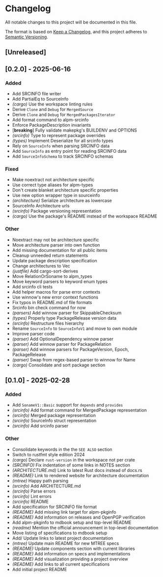 # Changelog

All notable changes to this project will be documented in this file.

The format is based on [Keep a Changelog](https://keepachangelog.com/en/1.0.0/),
and this project adheres to [Semantic Versioning](https://semver.org/spec/v2.0.0.html).

## [Unreleased]

## [0.2.0] - 2025-06-16

### Added
- Add SRCINFO file writer
- Add PartialEq to SourceInfo
- *(cargo)* Use the workspace linting rules
- Derive `Clone` and `Debug` for `MergedSource`
- Derive `Clone` and `Debug` for `MergedPackagesIterator`
- Add format command to alpm-srcinfo
- Enforce PackageDescription invariants
- [**breaking**] Fully validate makepkg's BUILDENV and OPTIONS
- *(srcinfo)* Type to represent package overrides
- *(types)* Implement Deserialize for all srcinfo types
- Rely on `SourceInfo` when parsing SRCINFO data
- Add `SourceInfo` as entry point for reading SRCINFO data
- Add `SourceInfoSchema` to track SRCINFO schemas

### Fixed
- Make noextract not architecture specific
- Use correct type aliases for alpm-types
- Don't create blanket architecture specific properties
- Use new option wrapper type in sourceinfo
- *(architecture)* Serialize architecture as lowercase
- SourceInfo Architecture urls
- *(srcinfo)* Package versioning representation
- *(cargo)* Use the package's README instead of the workspace README

### Other
- Noextract may not be architecture specific
- Move architecture parser into own function
- Add missing documentation for all public items
- Cleanup unneeded return statements
- Update package description specification
- Change architectures to Vec
- *(justfile)* Add cargo-sort-derives
- Move RelationOrSoname to alpm_types
- Move keyword parsers to keyword enum types
- Add srcinfo cli tests
- Add helper macros for parse error contexts
- Use winnow's new error context functions
- Fix typos in README.md of file formats
- Srcinfo bin check command for now
- *(parsers)* Add winnow parser for SkippableChecksum
- *(types)* Properly type PackageRelease version data
- *(srcinfo)* Restructure files hierarchy
- Rename `SourceInfo` to `SourceInfoV1` and move to own module
- Improve parser code
- *(parser)* Add OptionalDependency winnow parser
- *(parser)* Add winnow parser for PackageRelation
- *(parser)* Add winnow parsers for PackageVersion, Epoch, PackageRelease
- *(parser)* Swap from regex-based parser to winnow for Name
- *(cargo)* Consolidate and sort package section

## [0.1.0] - 2025-02-28

### Added
- Add `SonameV1::Basic` support for `depends` and `provides`
- *(srcinfo)* Add format command for MergedPackage representation
- *(srcinfo)* Merged package representation
- *(srcinfo)* SourceInfo struct representation
- *(srcinfo)* Add srcinfo parser

### Other
- Consolidate keywords in the the `SEE ALSO` section
- Switch to rustfmt style edition 2024
- *(cargo)* Declare `rust-version` in the workspace not per crate
- *(SRCINFO)* Fix indentation of some links in NOTES section
- *(ARCHITECTURE.md)* Link to latest Rust docs instead of docs.rs
- *(README)* Link to rendered website for architecture documentation
- *(mtree)* Happy path parsing
- *(srcinfo)* Add ARCHITECTURE.md
- *(srcinfo)* Parse errors
- *(srcinfo)* Lint errors
- *(srcinfo)* README
- Add specification for SRCINFO file format
- *(README)* Add missing link target for alpm-pkginfo
- *(README)* Add information on releases and OpenPGP verification
- Add alpm-pkginfo to mdbook setup and top-level README
- *(readme)* Mention the official announcement in top-level documentation
- Move listing of specifications to mdbook setup
- Add/ Update links to latest project documentation
- *(mtree)* Update main README for new MTREE specs
- *(README)* Update components section with current libraries
- *(README)* Add information on specs and implementations
- *(README)* Add visualization providing a project overview
- *(README)* Add links to all current specifications
- Add initial project README
